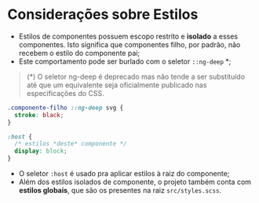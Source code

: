 # Considerações sobre Estilos

* Estilos de componentes possuem escopo restrito e **isolado** a esses componentes. Isto significa que componentes filho, por padrão, não recebem o estilo do componente pai;
* Este comportamento pode ser burlado com o seletor `::ng-deep` \*;

> (\*) O seletor ng-deep é deprecado mas não tende a ser substituído até que um equivalente seja oficialmente publicado nas especificações do CSS.

```css
.componente-filho ::ng-deep svg {
  stroke: black;
}

:host {
  /* estilos *deste* componente */
  display: block;
}
```

* O seletor `:host` é usado pra aplicar estilos à raiz do componente;
* Além dos estilos isolados de componente, o projeto também conta com **estilos globais**, que são os presentes na raiz `src/styles.scss`.
